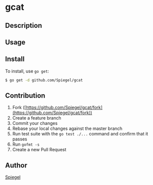 # gcat



## Description

## Usage

## Install

To install, use `go get`:

```bash
$ go get -d github.com/Spiegel/gcat
```

## Contribution

1. Fork ([https://github.com/Spiegel/gcat/fork](https://github.com/Spiegel/gcat/fork))
1. Create a feature branch
1. Commit your changes
1. Rebase your local changes against the master branch
1. Run test suite with the `go test ./...` command and confirm that it passes
1. Run `gofmt -s`
1. Create a new Pull Request

## Author

[Spiegel](https://github.com/Spiegel)
